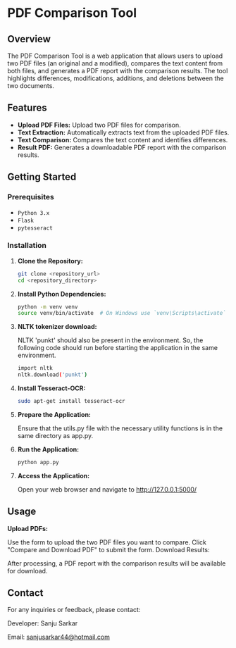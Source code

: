 # PDF Comparison Tool

## Overview

The PDF Comparison Tool is a web application that allows users to upload two PDF files (an original and a modified), compares the text content from both files, and generates a PDF report with the comparison results. The tool highlights differences, modifications, additions, and deletions between the two documents.

## Features

- **Upload PDF Files:** Upload two PDF files for comparison.
- **Text Extraction:** Automatically extracts text from the uploaded PDF files.
- **Text Comparison:** Compares the text content and identifies differences.
- **Result PDF:** Generates a downloadable PDF report with the comparison results.

## Getting Started

### Prerequisites

- `Python 3.x`
- `Flask`
- `pytesseract`

### Installation

1. **Clone the Repository:**

   ```bash
   git clone <repository_url>
   cd <repository_directory>
2. **Install Python Dependencies:**

   ```bash
   python -m venv venv
   source venv/bin/activate  # On Windows use `venv\Scripts\activate`
3. **NLTK tokenizer download:**

   NLTK 'punkt' should also be present in the environment. So, the following code should run before starting the application in the same environment.
   ```bash
   import nltk
   nltk.download('punkt')
   
5. **Install Tesseract-OCR:**

   ```bash
   sudo apt-get install tesseract-ocr
   
6. **Prepare the Application:**

   Ensure that the utils.py file with the necessary utility functions is in the same directory as app.py.

7. **Run the Application:**

   ```bash
   python app.py
8. **Access the Application:**

   Open your web browser and navigate to http://127.0.0.1:5000/
   

## Usage
**Upload PDFs:**

Use the form to upload the two PDF files you want to compare.
Click "Compare and Download PDF" to submit the form.
Download Results:

After processing, a PDF report with the comparison results will be available for download.

## Contact
For any inquiries or feedback, please contact:

Developer: Sanju Sarkar

Email: sanjusarkar44@hotmail.com
